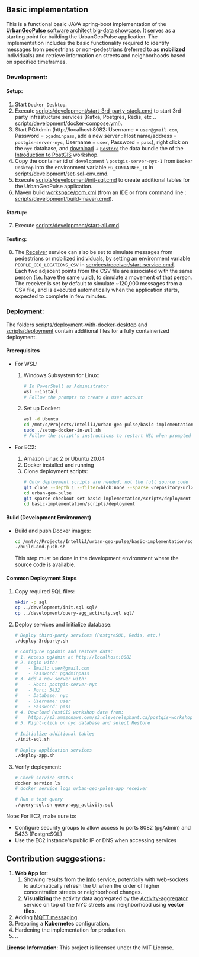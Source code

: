 ## Basic implementation

This is a functional basic JAVA spring-boot implementation of the [**UrbanGeoPulse** software architect big-data showcase](../README.md).
It serves as a starting point for building the UrbanGeoPulse application. The implementation includes the basic functionality required to identify messages from pedestrians or non-pedestrians (referred to as **mobilized** individuals) and retrieve information on streets and neighborhoods based on specified timeframes.

### Development:

#### Setup:

1. Start `Docker Desktop`.
2. Execute [scripts/development/start-3rd-party-stack.cmd](scripts/development/start-3rd-party-stack.cmd) to start 3rd-party infrastucture services (Kafka, Postgres, Redis, etc .. [scripts/development/docker-compose.yml](scripts/development/docker-compose.yml)).
3. Start PGAdmin (http://localhost:8082: Username = `user@gmail.com`, Password = `pgadminpass`, add a new server : Host name/address = `postgis-server-nyc`, Username = `user`, Password = `pass`), right click on the `nyc` database, and [download](https://s3.amazonaws.com/s3.cleverelephant.ca/postgis-workshop-2020.zip) + [`Restore`](https://postgis.net/workshops/postgis-intro/loading_data.html) the data bundle the of the [Introduction to PostGIS](https://postgis.net/workshops/postgis-intro) workshop.
4. Copy the container id of `development` \ `postgis-server-nyc-1` from `Docker Desktop` into the environment variable `PG_CONTAINER_ID` in [scripts/development/set-sql-env.cmd](scripts/development/set-sql-env.cmd).
5. Execute [scripts/development/init-sql.cmd](scripts/development/init-sql.cmd) to create additional tables for the UrbanGeoPulse application.
6. Maven build [workspace/pom.xml](workspace/pom.xml) (from an IDE or from command line : [scripts/development/build-maven.cmd](scripts/development/build-maven.cmd)).

#### Startup:

7. Execute [scripts/development/start-all.cmd](scripts/development/start-all.cmd).

#### Testing:

8. The [Receiver](services) service can also be set to simulate messages from pedestrians or mobilized individuals, by setting an environment variable `PEOPLE_GEO_LOCATIONS_CSV` in [services/receiver/start-service.cmd](services/receiver/start-service.cmd).<br>
   Each two adjacent points from the CSV file are associated with the same person (i.e. have the same uuid), to simulate a movement of that person.
   The receiver is set by default to simulate ~120,000 messages from a CSV file, and is executed automatically when the application starts, expected to complete in few minutes.

### Deployment:

The folders [scripts/deployment-with-docker-desktop](scripts/deployment-with-docker-desktop) and [scripts/deployment](scripts/deployment) contain additional files for a fully containerized deployment.

#### Prerequisites

- For WSL:

  1. Windows Subsystem for Linux:

     ```powershell
     # In PowerShell as Administrator
     wsl --install
     # Follow the prompts to create a user account
     ```

  2. Set up Docker:
     ```bash
     wsl -d Ubuntu
     cd /mnt/c/Projects/IntelliJ/urban-geo-pulse/basic-implementation/scripts/deployment
     sudo ./setup-docker-in-wsl.sh
     # Follow the script's instructions to restart WSL when prompted
     ```

- For EC2:
  1. Amazon Linux 2 or Ubuntu 20.04
  2. Docker installed and running
  3. Clone deployment scripts:
     ```bash
     # Only deployment scripts are needed, not the full source code
     git clone --depth 1 --filter=blob:none --sparse <repository-url>
     cd urban-geo-pulse
     git sparse-checkout set basic-implementation/scripts/deployment
     cd basic-implementation/scripts/deployment
     ```

#### Build (Development Environment)

- Build and push Docker images:
  ```bash
  cd /mnt/c/Projects/IntelliJ/urban-geo-pulse/basic-implementation/scripts/deployment
  ./build-and-push.sh
  ```
  This step must be done in the development environment where the source code is available.

#### Common Deployment Steps

1. Copy required SQL files:

   ```bash
   mkdir -p sql
   cp ../development/init.sql sql/
   cp ../development/query-agg_activity.sql sql/
   ```

2. Deploy services and initialize database:

   ```bash
   # Deploy third-party services (PostgreSQL, Redis, etc.)
   ./deploy-3rdparty.sh

   # Configure pgAdmin and restore data:
   # 1. Access pgAdmin at http://localhost:8082
   # 2. Login with:
   #    - Email: user@gmail.com
   #    - Password: pgadminpass
   # 3. Add a new server with:
   #    - Host: postgis-server-nyc
   #    - Port: 5432
   #    - Database: nyc
   #    - Username: user
   #    - Password: pass
   # 4. Download PostGIS workshop data from:
   #    https://s3.amazonaws.com/s3.cleverelephant.ca/postgis-workshop-2020.zip
   # 5. Right-click on nyc database and select Restore

   # Initialize additional tables
   ./init-sql.sh

   # Deploy application services
   ./deploy-app.sh
   ```

3. Verify deployment:

   ```bash
   # Check service status
   docker service ls
   # docker service logs urban-geo-pulse-app_receiver

   # Run a test query
   ./query-sql.sh query-agg_activity.sql
   ```

Note: For EC2, make sure to:

- Configure security groups to allow access to ports 8082 (pgAdmin) and 5433 (PostgreSQL)
- Use the EC2 instance's public IP or DNS when accessing services

## Contribution suggestions:

1. **Web App** for:
   1. Showing results from the [Info](services/info/readme.md) service, potentially with web-sockets to automatically refresh the UI when the order of higher concentration streets or neighborhood changes.
   2. **Visualizing** the activity data aggregated by the [Activity-aggregator](services/activity-aggregator/readme) service on top of the NYC streets and neighborhood using **vector tiles**.
2. Adding [MQTT messaging](../architecture/architecture-document-phase-1-REST.md#messaging).
3. Preparing a **Kubernetes** configuration.
4. Hardening the implementation for production.
5. ..

**License Information**: This project is licensed under the MIT License.
